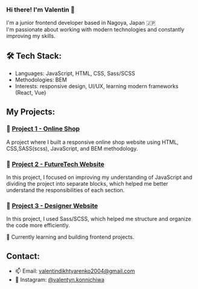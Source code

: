 ### Hi there! I'm Valentin 👋

I'm a junior frontend developer based in Nagoya, Japan 🇯🇵  
I'm passionate about working with modern technologies and constantly improving my skills.

## 🛠️ Tech Stack:
- Languages: JavaScript, HTML, CSS, Sass/SCSS
- Methodologies: BEM
- Interests: responsive design, UI/UX, learning modern frameworks (React, Vue)

## My Projects:

### 🌟 [Project 1 - Online Shop](https://feniks-ddos.github.io/Ecobazar/)
A project where I built a responsive online shop website using HTML, CSS,SASS(scss), JavaScript, and BEM methodology.

### 🌟 [Project 2 - FutureTech Website](https://feniks-ddos.github.io/FutureTech/index.html)
In this project, I focused on improving my understanding of JavaScript and dividing the project into separate blocks, which helped me better understand the responsibilities of each section.

### 🌟 [Project 3 - Designer Website](https://feniks-ddos.github.io/MIG/)
In this project, I used Sass/SCSS, which helped me structure and organize the code more efficiently.

🌱 Currently learning and building frontend projects.

## Contact:
- 📫 Email: valentindikhtyarenko2004@gmail.com
- 📱 Instagram: [@valentyn.konnichiwa](https://www.instagram.com/valentyn.konnichiwa?igsh=aWNxdW5wYmdvN3E=)

